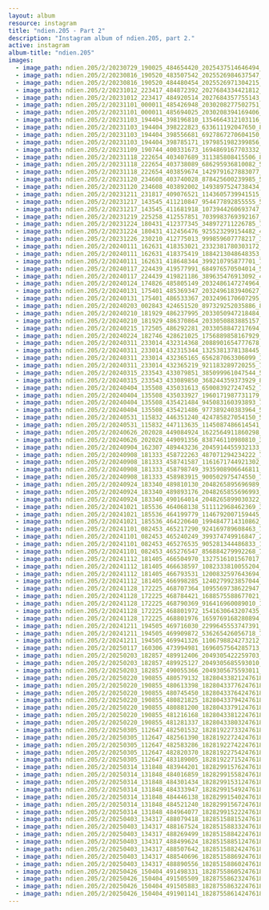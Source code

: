 ```yaml
---
layout: album
resource: instagram
title: "ndien.205 - Part 2"
description: "Instagram album of ndien.205, part 2."
active: instagram
album-title: "ndien.205"
images:
  - image_path: ndien.205/2/20230729_190025_484654420_2025437514646494_8948155393215508438_n.jpg
  - image_path: ndien.205/2/20230816_190520_483507542_2025526984637547_6497314707458416779_n.jpg
  - image_path: ndien.205/2/20230816_190520_484480454_2025526971304215_2652594529390783729_n.jpg
  - image_path: ndien.205/2/20231012_223417_484872392_2027684334421812_1775709843592569155_n.jpg
  - image_path: ndien.205/2/20231012_223417_484920514_2027684357755143_5987212561912856308_n.jpg
  - image_path: ndien.205/2/20231101_000011_485426948_2030208277502751_5656858932249030022_n.jpg
  - image_path: ndien.205/2/20231101_000011_485694025_2030208394169406_3697874382983539751_n.jpg
  - image_path: ndien.205/2/20231103_194404_398196810_1354664312103116_2656653645950921861_n.jpg
  - image_path: ndien.205/2/20231103_194404_398222823_633611192047650_8534088512774882391_n.jpg
  - image_path: ndien.205/2/20231103_194404_398556681_6927867270604150_7058857334924469870_n.jpg
  - image_path: ndien.205/2/20231103_194404_398785171_1979851982399856_25833564273234409_n.jpg
  - image_path: ndien.205/2/20231109_190744_400331673_1694869167703332_4774351911077431611_n.jpg
  - image_path: ndien.205/2/20231118_222654_403407689_311385808415506_8181193865801021203_n.jpg
  - image_path: ndien.205/2/20231118_222654_403738089_686295936810082_5178549863611422633_n.jpg
  - image_path: ndien.205/2/20231118_222654_403859674_1429791627883077_6098082048699432163_n.jpg
  - image_path: ndien.205/2/20231120_234608_403740028_878425600239985_550066085688888804_n.jpg
  - image_path: ndien.205/2/20231120_234608_403892002_1493897524738434_707332087918136882_n.jpg
  - image_path: ndien.205/2/20231211_231817_409076521_1143605739941515_6450531412996747077_n.jpg
  - image_path: ndien.205/2/20231217_143545_411210847_954477892855555_5315627655569667154_n.jpg
  - image_path: ndien.205/2/20231217_143545_411681918_1073944260693747_3895602907569165496_n.jpg
  - image_path: ndien.205/2/20231219_225258_412557851_7039983769392167_8738780873938356132_n.jpg
  - image_path: ndien.205/2/20231224_180431_412377345_348972711226785_7930094015332272481_n.jpg
  - image_path: ndien.205/2/20231224_180431_412456476_925523299154482_4792368137414625829_n.jpg
  - image_path: ndien.205/2/20231226_230210_412775013_999859607778217_3302623574698459719_n.jpg
  - image_path: ndien.205/2/20240111_162631_418353021_2332381780303172_3561312791943795200_n.jpg
  - image_path: ndien.205/2/20240111_162631_418375419_1884213048648353_6991743143764497152_n.jpg
  - image_path: ndien.205/2/20240111_162631_418648344_399210795877701_7036819355251559062_n.jpg
  - image_path: ndien.205/2/20240117_224439_419577991_684976570504014_5032210459152037283_n.jpg
  - image_path: ndien.205/2/20240117_224439_419821186_389635476913092_4158949053488818020_n.jpg
  - image_path: ndien.205/2/20240124_174826_485805149_2032486147274964_2467192284581168567_n.jpg
  - image_path: ndien.205/2/20240131_175401_485369347_2032496183940627_5270699514081428917_n.jpg
  - image_path: ndien.205/2/20240131_175401_486533367_2032496170607295_7358773000289226322_n.jpg
  - image_path: ndien.205/2/20240203_002843_424651520_897329252035886_8951555800737358816_n.jpg
  - image_path: ndien.205/2/20240210_181929_486237995_2033050947218484_4687939368224679556_n.jpg
  - image_path: ndien.205/2/20240210_181929_486370864_2033050883885157_4061421436683412849_n.jpg
  - image_path: ndien.205/2/20240215_172505_486292281_2033058847217694_4630274158555259659_n.jpg
  - image_path: ndien.205/2/20240224_182746_428621025_1756889858167929_7252042192534424414_n.jpg
  - image_path: ndien.205/2/20240311_233014_432314368_2088901654777678_659891316765271166_n.jpg
  - image_path: ndien.205/2/20240311_233014_432315344_1325381378138445_74230408071981471_n.jpg
  - image_path: ndien.205/2/20240311_233014_432365165_656287063306099_1019830165996626275_n.jpg
  - image_path: ndien.205/2/20240311_233014_432365219_921183289720255_7922904123043243200_n.jpg
  - image_path: ndien.205/2/20240315_233543_433079851_385099961047544_5868250595180735958_n.jpg
  - image_path: ndien.205/2/20240315_233543_433089850_368244359373929_8926814107310122236_n.jpg
  - image_path: ndien.205/2/20240404_135508_435031613_650083927247452_7626741024971285174_n.jpg
  - image_path: ndien.205/2/20240404_135508_435033927_1960171987731179_8724742674465949759_n.jpg
  - image_path: ndien.205/2/20240404_135508_435421484_945083160393893_7961565398253942893_n.jpg
  - image_path: ndien.205/2/20240404_135508_435421486_977389240383964_5720532018979135862_n.jpg
  - image_path: ndien.205/2/20240531_115832_446351240_424785827054150_5153706946785050257_n.jpg
  - image_path: ndien.205/2/20240531_115832_447113635_1145087486614541_8764537801903695575_n.jpg
  - image_path: ndien.205/2/20240626_202028_449084924_1622564911860298_8294829017236796252_n.jpg
  - image_path: ndien.205/2/20240626_202028_449091356_838746110980810_3962812445706545584_n.jpg
  - image_path: ndien.205/2/20240904_162307_489443236_2045914455932133_8236315105139893763_n.jpg
  - image_path: ndien.205/2/20240908_181333_458722263_487071294234222_7550796193885885616_n.jpg
  - image_path: ndien.205/2/20240908_181333_458741587_1161671744921302_5946106562257524221_n.jpg
  - image_path: ndien.205/2/20240908_181333_458798749_3935908906646811_2788872470398811741_n.jpg
  - image_path: ndien.205/2/20240908_181333_458983915_900502975474550_7162489948521942952_n.jpg
  - image_path: ndien.205/2/20240924_183340_489810130_2048265895696989_4633882334300910693_n.jpg
  - image_path: ndien.205/2/20240924_183340_489893176_2048265855696993_3544886757414288051_n.jpg
  - image_path: ndien.205/2/20240924_183340_490164014_2048265899030322_7949357607760953245_n.jpg
  - image_path: ndien.205/2/20241021_185536_464068138_511112968462369_3971467596096556833_n.jpg
  - image_path: ndien.205/2/20241021_185536_464199779_1146792007159445_2588422170380321781_n.jpg
  - image_path: ndien.205/2/20241021_185536_464220640_1994847714310862_2079832696636767100_n.jpg
  - image_path: ndien.205/2/20241101_082453_465217290_924169789608463_7834270613030965632_n.jpg
  - image_path: ndien.205/2/20241101_082453_465240249_399374749916847_2036842860815031773_n.jpg
  - image_path: ndien.205/2/20241101_082453_465276535_905281344486833_141636927250418183_n.jpg
  - image_path: ndien.205/2/20241101_082453_465276547_856884279992268_7219208545626872950_n.jpg
  - image_path: ndien.205/2/20241112_181405_466504970_1327516101567017_7732944372488137652_n.jpg
  - image_path: ndien.205/2/20241112_181405_466638597_1082333810055204_2271333617956832602_n.jpg
  - image_path: ndien.205/2/20241112_181405_466793531_1200832597643694_5719371808469603744_n.jpg
  - image_path: ndien.205/2/20241112_181405_466998285_1240279923857044_6916410335007982816_n.jpg
  - image_path: ndien.205/2/20241128_172225_468707364_1095569738622947_1443528144702993097_n.jpg
  - image_path: ndien.205/2/20241128_172225_468784421_1688575588677021_30462045106977202_n.jpg
  - image_path: ndien.205/2/20241128_172225_468790369_916416960089010_1625360593506991093_n.jpg
  - image_path: ndien.205/2/20241128_172225_468801972_1541630643207435_7945515270028881450_n.jpg
  - image_path: ndien.205/2/20241128_172225_468801976_1659769168280894_3520808614528633876_n.jpg
  - image_path: ndien.205/2/20241211_194505_469716030_2299645553747391_4094032901176953240_n.jpg
  - image_path: ndien.205/2/20241211_194505_469909872_536265426056718_7835786172985378133_n.jpg
  - image_path: ndien.205/2/20241211_194505_469941326_1106798824273212_225953474124102257_n.jpg
  - image_path: ndien.205/2/20250117_160306_473994981_1696057564285713_5358039304447882601_n.jpg
  - image_path: ndien.205/2/20250203_182857_489912406_2049305422259703_1358735918423603974_n.jpg
  - image_path: ndien.205/2/20250203_182857_489925127_2049305685593010_4143853103060418883_n.jpg
  - image_path: ndien.205/2/20250203_182857_490055366_2049305675593011_2944094929950374485_n.jpg
  - image_path: ndien.205/2/20250220_190855_480579132_18280433821247618_5104999696916113006_n.jpg
  - image_path: ndien.205/2/20250220_190855_480613398_18280433776247618_3514894263265598524_n.jpg
  - image_path: ndien.205/2/20250220_190855_480745450_18280433764247618_6332068487627477369_n.jpg
  - image_path: ndien.205/2/20250220_190855_480821825_18280433794247618_7050994057665557146_n.jpg
  - image_path: ndien.205/2/20250220_190855_480881200_18280433791247618_5488804173348351734_n.jpg
  - image_path: ndien.205/2/20250220_190855_481216168_18280433812247618_5135655094517663008_n.jpg
  - image_path: ndien.205/2/20250220_190855_481281337_18280433803247618_3869498643227503081_n.jpg
  - image_path: ndien.205/2/20250305_112647_482501532_18281922733247618_8729010174974303133_n.jpg
  - image_path: ndien.205/2/20250305_112647_482561390_18281922724247618_4132609290793758043_n.jpg
  - image_path: ndien.205/2/20250305_112647_482583286_18281922742247618_1835316916621782105_n.jpg
  - image_path: ndien.205/2/20250305_112647_482820370_18281922754247618_4848838704958967766_n.jpg
  - image_path: ndien.205/2/20250305_112647_483189005_18281922715247618_7818827887463394185_n.jpg
  - image_path: ndien.205/2/20250314_131848_483944201_18282991576247618_2189013168649028775_n.jpg
  - image_path: ndien.205/2/20250314_131848_484016859_18282991558247618_7642301725475494803_n.jpg
  - image_path: ndien.205/2/20250314_131848_484301434_18282991531247618_4739163105056688786_n.jpg
  - image_path: ndien.205/2/20250314_131848_484333947_18282991549247618_4062643389567496992_n.jpg
  - image_path: ndien.205/2/20250314_131848_484446138_18282991540247618_4497699495105392230_n.jpg
  - image_path: ndien.205/2/20250314_131848_484521240_18282991567247618_4548216652174167503_n.jpg
  - image_path: ndien.205/2/20250314_131848_484964077_18282991522247618_7300262329516451040_n.jpg
  - image_path: ndien.205/2/20250403_134317_488079418_18285158815247618_1426230130230365283_n.jpg
  - image_path: ndien.205/2/20250403_134317_488167524_18285158833247618_8470347259336635894_n.jpg
  - image_path: ndien.205/2/20250403_134317_488269499_18285158842247618_1609936918331574903_n.jpg
  - image_path: ndien.205/2/20250403_134317_488499624_18285158851247618_2019839411388298604_n.jpg
  - image_path: ndien.205/2/20250403_134317_488507642_18285158824247618_4897830448396922391_n.jpg
  - image_path: ndien.205/2/20250403_134317_488540696_18285158869247618_4658636898282879519_n.jpg
  - image_path: ndien.205/2/20250403_134317_488890556_18285158860247618_5392650250125212339_n.jpg
  - image_path: ndien.205/2/20250426_150404_491498331_18287558605247618_1534480141869998363_n.jpg
  - image_path: ndien.205/2/20250426_150404_491505509_18287558623247618_5888211047619555436_n.jpg
  - image_path: ndien.205/2/20250426_150404_491505883_18287558632247618_2661083870553413951_n.jpg
  - image_path: ndien.205/2/20250426_150404_491901141_18287558614247618_3056906979815283516_n.jpg
---
```

